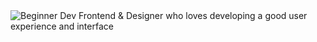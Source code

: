 <img src="https://imgur.com/skdwhbK" alt="Beginner Dev Frontend & Designer who loves developing a good user experience and interface">

